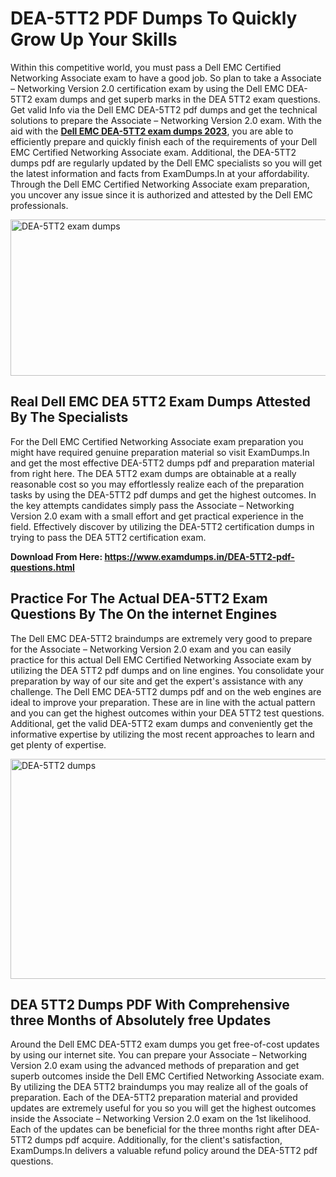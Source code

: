 <h1><strong>DEA-5TT2 PDF Dumps To Quickly Grow Up Your Skills</strong></h1>
<p>Within this competitive world, you must pass a Dell EMC Certified Networking Associate exam to have a good job. So plan to take a Associate – Networking Version 2.0 certification exam by using the Dell EMC DEA-5TT2 exam dumps and get superb marks in the DEA 5TT2 exam questions. Get valid Info via the Dell EMC DEA-5TT2 pdf dumps and get the technical solutions to prepare the Associate – Networking Version 2.0 exam. With the aid with the <strong><a href="https://www.examdumps.in/DEA-5TT2-pdf-questions.html">Dell EMC DEA-5TT2 exam dumps 2023</a></strong>, you are able to efficiently prepare and quickly finish each of the requirements of your Dell EMC Certified Networking Associate exam. Additional, the DEA-5TT2 dumps pdf are regularly updated by the Dell EMC specialists so you will get the latest information and facts from ExamDumps.In at your affordability. Through the Dell EMC Certified Networking Associate exam preparation, you uncover any issue since it is authorized and attested by the Dell EMC professionals.</p>
<p><img src="https://i.ibb.co/zxJwW90/Copy-of-Online-Classes-Twitter-header-post-Made-with-Poster-My-Wall-1.png" alt="DEA-5TT2 exam dumps" width="750" height="250" /></p>
<h2><strong>Real Dell EMC DEA 5TT2 Exam Dumps Attested By The Specialists</strong></h2>
<p>For the Dell EMC Certified Networking Associate exam preparation you might have required genuine preparation material so visit ExamDumps.In and get the most effective DEA-5TT2 dumps pdf and preparation material from right here. The DEA 5TT2 exam dumps are obtainable at a really reasonable cost so you may effortlessly realize each of the preparation tasks by using the DEA-5TT2 pdf dumps and get the highest outcomes. In the key attempts candidates simply pass the Associate – Networking Version 2.0 exam with a small effort and get practical experience in the field. Effectively discover by utilizing the DEA-5TT2 certification dumps in trying to pass the DEA 5TT2 certification exam.</p>
<p><strong>Download From Here:&nbsp;<a href="https://www.examdumps.in/DEA-5TT2-pdf-questions.html">https://www.examdumps.in/DEA-5TT2-pdf-questions.html</a></strong></p>
<h2><strong>Practice For The Actual DEA-5TT2 Exam Questions By The On the internet Engines</strong></h2>
<p>The Dell EMC DEA-5TT2 braindumps are extremely very good to prepare for the Associate – Networking Version 2.0 exam and you can easily practice for this actual Dell EMC Certified Networking Associate exam by utilizing the DEA 5TT2 pdf dumps and on line engines. You consolidate your preparation by way of our site and get the expert's assistance with any challenge. The Dell EMC DEA-5TT2 dumps pdf and on the web engines are ideal to improve your preparation. These are in line with the actual pattern and you can get the highest outcomes within your DEA 5TT2 test questions. Additional, get the valid DEA-5TT2 exam dumps and conveniently get the informative expertise by utilizing the most recent approaches to learn and get plenty of expertise.</p>
<p><a href="https://www.examdumps.in/DEA-5TT2-pdf-questions.html"><img src="https://i.ibb.co/QkNtdwY/Copy-of-Zoom-Online-Classes-Facebook-Share-Po-Made-with-Poster-My-Wall-1.jpg" alt="DEA-5TT2 dumps" width="670" height="352" /></a></p>
<h2><strong>DEA 5TT2 Dumps PDF With Comprehensive three Months of Absolutely free Updates</strong></h2>
<p>Around the Dell EMC DEA-5TT2 exam dumps you get free-of-cost updates by using our internet site. You can prepare your Associate – Networking Version 2.0 exam using the advanced methods of preparation and get superb outcomes inside the Dell EMC Certified Networking Associate exam. By utilizing the DEA 5TT2 braindumps you may realize all of the goals of preparation. Each of the DEA-5TT2 preparation material and provided updates are extremely useful for you so you will get the highest outcomes inside the Associate – Networking Version 2.0 exam on the 1st likelihood. Each of the updates can be beneficial for the three months right after DEA-5TT2 dumps pdf acquire. Additionally, for the client's satisfaction, ExamDumps.In delivers a valuable refund policy around the DEA-5TT2 pdf questions.</p>
